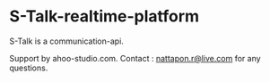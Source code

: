 # S-Talk-realtime-platform
S-Talk is a communication-api. 

Support by ahoo-studio.com.
Contact : nattapon.r@live.com for any questions. 
